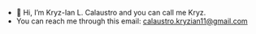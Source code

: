 - 👋 Hi, I’m Kryz-Ian L. Calaustro and you can call me Kryz.
- You can reach me through this email: calaustro.kryzian11@gmail.com

<!---
eankriss/eankriss is a ✨ special ✨ repository because its `README.md` (this file) appears on your GitHub profile.
You can click the Preview link to take a look at your changes.
--->
